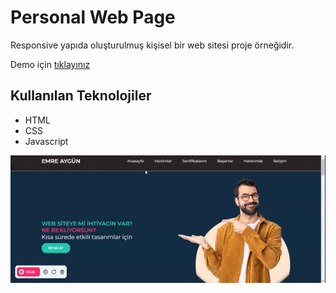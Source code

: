 <h1>Personal Web Page</h1>

Responsive yapıda oluşturulmuş kişisel bir web sitesi proje örneğidir.

Demo için [tıklayınız](aaygunn/aaygunn.github.io/PersonalWebPage)

<h2>Kullanılan Teknolojiler</h2>

<ul>
    <li>HTML</li>
    <li>CSS</li>
    <li>Javascript</li>
</ul>

![](personal.gif)
